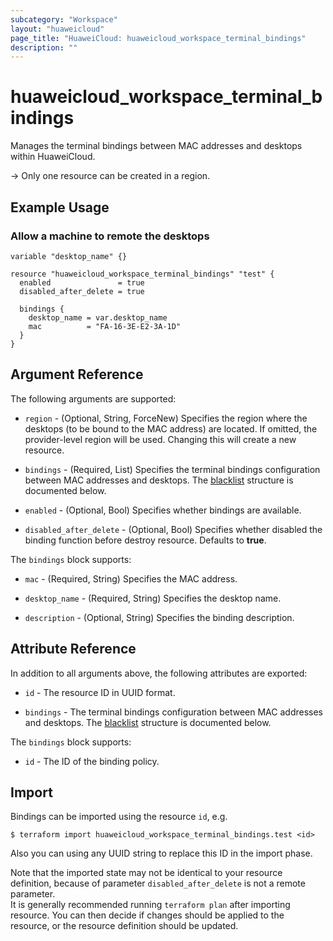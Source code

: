 ```yaml
---
subcategory: "Workspace"
layout: "huaweicloud"
page_title: "HuaweiCloud: huaweicloud_workspace_terminal_bindings"
description: ""
---
```


# huaweicloud_workspace_terminal_bindings

Manages the terminal bindings between MAC addresses and desktops within HuaweiCloud.

-> Only one resource can be created in a region.

## Example Usage

### Allow a machine to remote the desktops

```hcl
variable "desktop_name" {}

resource "huaweicloud_workspace_terminal_bindings" "test" {
  enabled               = true
  disabled_after_delete = true

  bindings {
    desktop_name = var.desktop_name
    mac          = "FA-16-3E-E2-3A-1D"
  }
}
```

## Argument Reference

The following arguments are supported:

* `region` - (Optional, String, ForceNew) Specifies the region where the desktops (to be bound to the MAC address) are located.
  If omitted, the provider-level region will be used. Changing this will create a new resource.

* `bindings` - (Required, List) Specifies the terminal bindings configuration between MAC addresses and desktops.
  The [blacklist](#terminal_bindings_args) structure is documented below.

* `enabled` - (Optional, Bool) Specifies whether bindings are available.

* `disabled_after_delete` - (Optional, Bool) Specifies whether disabled the binding function before destroy resource.
  Defaults to **true**.

<a name="terminal_bindings_args"></a>
The `bindings` block supports:

* `mac` - (Required, String) Specifies the MAC address.

* `desktop_name` - (Required, String) Specifies the desktop name.

* `description` - (Optional, String) Specifies the binding description.

## Attribute Reference

In addition to all arguments above, the following attributes are exported:

* `id` - The resource ID in UUID format.

* `bindings` - The terminal bindings configuration between MAC addresses and desktops.
  The [blacklist](#terminal_bindings_attr) structure is documented below.

<a name="terminal_bindings_attr"></a>
The `bindings` block supports:

* `id` - The ID of the binding policy.

## Import

Bindings can be imported using the resource `id`, e.g.

```
$ terraform import huaweicloud_workspace_terminal_bindings.test <id>
```

Also you can using any UUID string to replace this ID in the import phase.

Note that the imported state may not be identical to your resource definition, because of parameter
`disabled_after_delete` is not a remote parameter.  
It is generally recommended running `terraform plan` after importing resource.
You can then decide if changes should be applied to the resource, or the resource definition should be updated.
